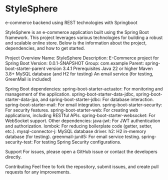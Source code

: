 # StyleSphere
e-commerce backend using REST technologies with Springboot

StyleSphere is an e-commerce application built using the Spring Boot framework. This project leverages various technologies for building a robust and scalable online store. Below is the information about the project, dependencies, and how to get started.

Project Overview
Name: StyleSphere
Description: E-Commerce project for Spring Boot
Version: 0.0.1-SNAPSHOT
Group: com.example
Parent: spring-boot-starter-parent version 3.4.1
Prerequisites
Java 22 or higher
Maven 3.8+
MySQL database (and H2 for testing)
An email service (for testing, GreenMail is included)



Spring Boot dependencies:
spring-boot-starter-actuator: For monitoring and management of the application.
spring-boot-starter-data-jdbc, spring-boot-starter-data-jpa, and spring-boot-starter-jdbc: For database interaction.
spring-boot-starter-mail: For email integration.
spring-boot-starter-security: For security features.
spring-boot-starter-web: For creating web applications, including RESTful APIs.
spring-boot-starter-websocket: For WebSocket support.
Other dependencies:
java-jwt: For JWT authentication and authorization.
lombok: For reducing boilerplate code (getter, setter, etc.).
mysql-connector-j: MySQL database driver.
h2: H2 in-memory database (for testing).
greenmail-junit5: For email service testing.
spring-security-test: For testing Spring Security configurations.


Support
For issues, please open a GitHub issue or contact the developers directly.

Contributing
Feel free to fork the repository, submit issues, and create pull requests for any improvements.
